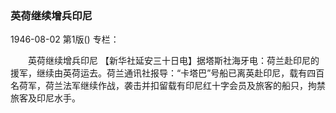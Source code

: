 ### 英荷继续增兵印尼

1946-08-02
第1版()
专栏：

　　英荷继续增兵印尼
    【新华社延安三十日电】据塔斯社海牙电：荷兰赴印尼的援军，继续由英荷运去。荷兰通讯社报导：“卡塔巴”号船已离英赴印尼，载有四百名荷军，荷兰法军继续作战，袭击并扣留载有印尼红十字会员及旅客的船只，拘禁旅客及印尼水手。
